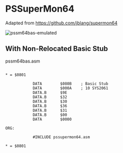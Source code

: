 # PSSuperMon64
Adapted from https://github.com/jblang/supermon64

![pssm64bas-emulated](https://github.com/detlefgrohs/PSAssembler/assets/5494000/f02cbd10-244e-4928-9ac0-268ebb816beb)



## With Non-Relocated Basic Stub
pssm64bas.asm

```assembler

* = $0801

            DATA        $080B    ; Basic Stub
            DATA        $000A    ; 10 SYS2061
            DATA.B      $9E
            DATA.B      $32
            DATA.B      $30
            DATA.B      $36
            DATA.B      $31
            DATA.B      $00
            DATA        $0000

ORG:

            #INCLUDE pssupermon64.asm

* = $0801
```

